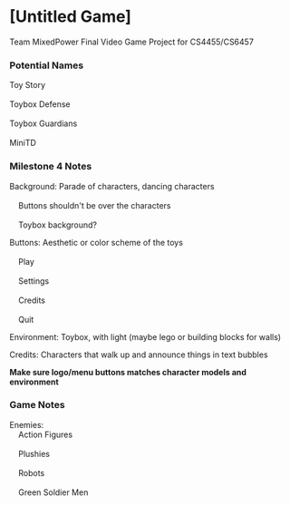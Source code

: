# [Untitled Game]

Team MixedPower
Final Video Game Project for CS4455/CS6457

### Potential Names
Toy Story  
<br />Toybox Defense  
<br />Toybox Guardians  
<br />MiniTD  

### Milestone 4 Notes
Background: Parade of characters, dancing characters  
<br />&nbsp;&nbsp;&nbsp;&nbsp;Buttons shouldn't be over the characters  
<br />&nbsp;&nbsp;&nbsp;&nbsp;Toybox background?    

Buttons:
Aesthetic or color scheme of the toys  
<br />&nbsp;&nbsp;&nbsp;&nbsp;Play  
<br />&nbsp;&nbsp;&nbsp;&nbsp;Settings  
<br />&nbsp;&nbsp;&nbsp;&nbsp;Credits  
<br />&nbsp;&nbsp;&nbsp;&nbsp;Quit  

Environment:
Toybox, with light (maybe lego or building blocks for walls)

Credits:
Characters that walk up and announce things in text bubbles

**Make sure logo/menu buttons matches character models and environment**

### Game Notes
Enemies:
<br />&nbsp;&nbsp;&nbsp;&nbsp;Action Figures  
<br />&nbsp;&nbsp;&nbsp;&nbsp;Plushies  
<br />&nbsp;&nbsp;&nbsp;&nbsp;Robots  
<br />&nbsp;&nbsp;&nbsp;&nbsp;Green Soldier Men  
